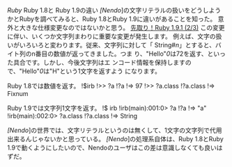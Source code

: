 *Ruby* Ruby 1.8と Ruby 1.9の違い
*[Nendo*]の文字リテラルの扱いをどうしようかとRubyを調べてみると、Ruby 1.8とRuby 1.9に違いがあることを知った。
意外と大きな仕様変更なのではないかと思う。
 [<Think IT> 先取り！Ruby 1.9.1 (2/3)](http://www.thinkit.co.jp/cert/article/0709/26/2.htm)
   この変更に伴い、いくつか文字列まわりに重要な変更が発生します。
 例えば、文字の扱いがいろいろと変わります。従来、文字列に対して「
 String#*n*」とすると、バイト列のn番目の数値が返ってきました。つま
 り、"Hello"*0*は72を返す、といった具合です。しかし、今後文字列はエ
 ンコード情報を保持しますので、"Hello"*0*は"H"という1文字を返すよう
 になります。

Ruby 1.8では数値を返す。
!$irb
!>> ?a
!?a
!=> 97
!>> ?a.class
!?a.class
!=> Fixnum

Ruby 1.9では文字列1文字を返す。
!$ irb
!irb(main):001:0> ?a
!?a
!=> "a"
!irb(main):002:0> ?a.class
!?a.class
!=> String

*[Nendo*]の世界では、文字リテラルというのは無くして、1文字の文字列で代用出来るんじゃないかと思っている。
*[Nendo*]の処理系自体は、Ruby 1.8とRuby 1.9で動くようにしたいので、Nendoのユーザはこの差は意識しなくても良いはずだ。
